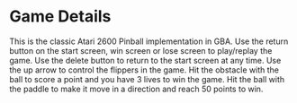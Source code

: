 # Game Details

This is the classic Atari 2600 Pinball implementation in GBA.
Use the return button on the start screen, win screen or lose screen to play/replay the game.
Use the delete button to return to the start screen at any time.
Use the up arrow to control the flippers in the game.
Hit the obstacle with the ball to score a point and you have 3 lives to win the game.
Hit the ball with the paddle to make it move in a direction and reach 50 points to win.

